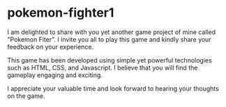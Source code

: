 # pokemon-fighter1

I am delighted to share with you yet another game project of mine called "Pokemon Fiter". I invite you all to play this game and kindly share your feedback on your experience.

This game has been developed using simple yet powerful technologies such as HTML, CSS, and Javascript. I believe that you will find the gameplay engaging and exciting.

I appreciate your valuable time and look forward to hearing your thoughts on the game.
